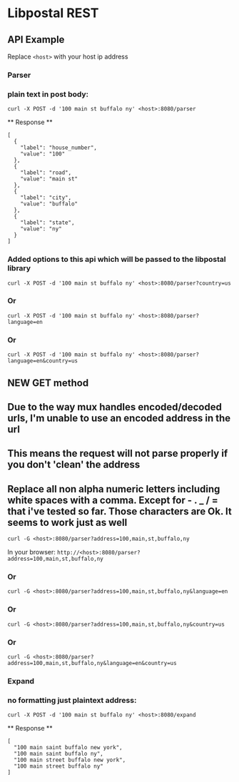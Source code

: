 # Libpostal REST

## API Example

Replace `<host>` with your host ip address

### Parser
### plain text in post body:
`curl -X POST -d '100 main st buffalo ny' <host>:8080/parser`

** Response **
```
[
  {
    "label": "house_number",
    "value": "100"
  },
  {
    "label": "road",
    "value": "main st"
  },
  {
    "label": "city",
    "value": "buffalo"
  },
  {
    "label": "state",
    "value": "ny"
  }
]
```

### Added options to this api which will be passed to the libpostal library
`curl -X POST -d '100 main st buffalo ny' <host>:8080/parser?country=us`

### Or
`curl -X POST -d '100 main st buffalo ny' <host>:8080/parser?language=en`

### Or
`curl -X POST -d '100 main st buffalo ny' <host>:8080/parser?language=en&country=us`

## NEW GET method
## Due to the way mux handles encoded/decoded urls, I'm unable to use an encoded address in the url
## This means the request will not parse properly if you don't 'clean' the address
## Replace all non alpha numeric letters including white spaces with a comma. Except for - . _ / = that i've tested so far. Those characters are Ok. It seems to work just as well
`curl -G <host>:8080/parser?address=100,main,st,buffalo,ny`

In your browser:
`http://<host>:8080/parser?address=100,main,st,buffalo,ny`

### Or
`curl -G <host>:8080/parser?address=100,main,st,buffalo,ny&language=en`

### Or
`curl -G <host>:8080/parser?address=100,main,st,buffalo,ny&country=us`

### Or
`curl -G <host>:8080/parser?address=100,main,st,buffalo,ny&language=en&country=us`


### Expand
### no formatting just plaintext address:
`curl -X POST -d '100 main st buffalo ny' <host>:8080/expand`

** Response **
```
[
  "100 main saint buffalo new york",
  "100 main saint buffalo ny",
  "100 main street buffalo new york",
  "100 main street buffalo ny"
]
```
